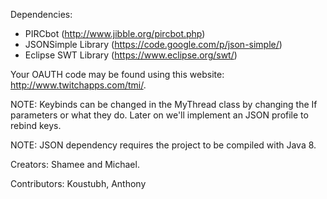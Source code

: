 Dependencies: 
 - PIRCbot (http://www.jibble.org/pircbot.php)
 - JSONSimple Library (https://code.google.com/p/json-simple/)
 - Eclipse SWT Library (https://www.eclipse.org/swt/)

Your OAUTH code may be found using this website: http://www.twitchapps.com/tmi/.
 
NOTE: Keybinds can be changed in the MyThread class by changing the If parameters or what they do. Later on we'll implement an JSON profile to rebind keys.

NOTE: JSON dependency requires the project to be compiled with Java 8.

Creators: Shamee and Michael.

Contributors: Koustubh, Anthony
